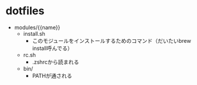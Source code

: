 # dotfiles


- modules/{{name}}
  - install.sh
    - このモジュールをインストールするためのコマンド（だいたいbrew install呼んでる）
  - rc.sh
    - .zshrcから読まれる
  - bin/
    - PATHが通される

